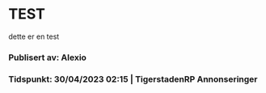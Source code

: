 # **TEST**

dette er en test

### Publisert av: Alexio

### Tidspunkt: 30/04/2023 02:15 | TigerstadenRP Annonseringer
